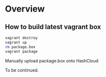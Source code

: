 # Overview

## How to build latest vagrant box
```bash
vagrant destroy
vagrant up
rm package.box
vagrant package
```
Manually upload package.box onto HashCloud

To be continued.
